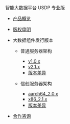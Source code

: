 <div class="sidebar_title icon_"> 智能大数据平台 USDP 专业版</div> 


* [产品概览](/usdpdc/README)
* [版权申明](usdpdc/copyright)
* 大数据组件发行版本

  * 普通服务器架构<!-- [](usdpdc/component/version) -->

    * [v1.0.x](usdpdc/1.0.x/README)
    * [v2.1.x](usdpdc/2.1.x/README)
    * [版本差异](usdpdc/component/version)

  * 信创服务器架构<!-- [](usdpdc/component/xc_version) -->

    * [aarch64_2.0.x](usdpdc/xc_aarch64_2.0.x/README)
    * [x86_2.1.x](usdpdc/xc_x86_2.1.x/README)
    * [版本差异](usdpdc/component/xc_version)
* [合作咨询](https://spt.ucloud.cn/30001)


